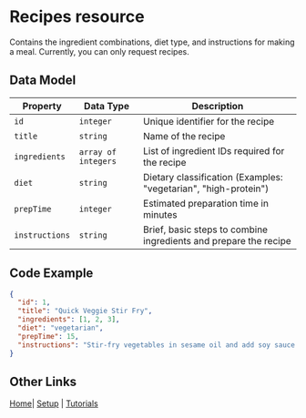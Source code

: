 # Recipes resource

Contains the ingredient combinations, diet type, and instructions for making a meal.
Currently, you can only request recipes.

## Data Model

| Property| Data Type | Description |
|---|---|---|
| `id` | `integer`| Unique identifier for the recipe |
| `title` | `string` | Name of the recipe |
| `ingredients` | `array of integers` | List of ingredient IDs required for the recipe |
| `diet` | `string` | Dietary classification (Examples: "vegetarian", "high-protein") |
| `prepTime` | `integer` | Estimated preparation time in minutes |
| `instructions` | `string` | Brief, basic steps to combine ingredients and prepare the recipe |

## Code Example

```json
{
  "id": 1,
  "title": "Quick Veggie Stir Fry",
  "ingredients": [1, 2, 3],
  "diet": "vegetarian",
  "prepTime": 15,
  "instructions": "Stir-fry vegetables in sesame oil and add soy sauce to taste."
}
```

## Other Links

[Home](../index.md)| [Setup](../mmprefland.md) | [Tutorials](../mmtutorial.md)
